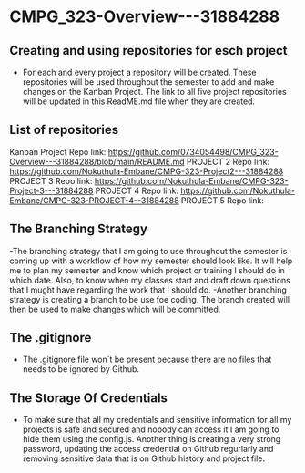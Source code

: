 # CMPG_323-Overview---31884288

## Creating and using repositories for esch project
- For each and every project a repository will be created. These repositories will be used throughout the semester to add and make changes on the Kanban Project. The link to all five project repositories will be updated in this ReadME.md file when they are created.

## List of repositories
Kanban Project Repo link: https://github.com/0734054498/CMPG_323-Overview---31884288/blob/main/README.md
PROJECT 2 Repo link: https://github.com/Nokuthula-Embane/CMPG-323-Project2---31884288 
PROJECT 3 Repo link: https://github.com/Nokuthula-Embane/CMPG-323-Project-3---31884288
PROJECT 4 Repo link: https://github.com/Nokuthula-Embane/CMPG-323-PROJECT-4--31884288
PROJECT 5 Repo link:

## The Branching Strategy
-The branching strategy that I am going to use throughout the semester is coming up with a workflow of how my semester should look like. It will help me to plan my semester and know which project or training I should do in which date. Also, to know when my classes start and draft down questions that I mught have regarding the work that I should do. 
-Another branching strategy is creating a branch to be use foe coding. The branch created will then be used to make changes which will be committed.

## The .gitignore
- The .gitignore file won`t be present because there are no files that needs to be ignored by Github.

## The Storage Of Credentials
- To make sure that all my credentials and sensitive information for all my projects is safe and secured and nobody can access it I am going to hide them using the config.js. Another thing is creating a very strong password, updating the access credential on Github regurlarly and removing sensitive data that is on Github history and project file.


